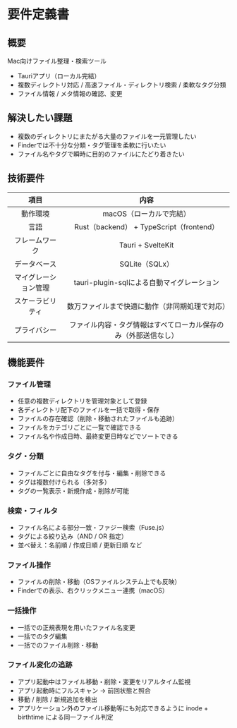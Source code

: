 # 要件定義書

## 概要

Mac向けファイル整理・検索ツール

* Tauriアプリ（ローカル完結）
* 複数ディレクトリ対応 / 高速ファイル・ディレクトリ検索 / 柔軟なタグ分類
* ファイル情報 / メタ情報の確認、変更

## 解決したい課題

* 複数のディレクトリにまたがる大量のファイルを一元管理したい
* Finderでは不十分な分類・タグ管理を柔軟に行いたい
* ファイル名やタグで瞬時に目的のファイルにたどり着きたい

## 技術要件

|         項目         |                              内容                              |
| :------------------: | :------------------------------------------------------------: |
|       動作環境       |                    macOS（ローカルで完結）                     |
|       言語          |    Rust（backend） + TypeScript（frontend）    |
|     フレームワーク    |  Tauri + SvelteKit               |
|     データベース     |               SQLite（SQLx）                                 |
| マイグレーション管理 |           tauri-plugin-sqlによる自動マイグレーション           |
|   スケーラビリティ   |         数万ファイルまで快適に動作（非同期処理で対応）         |
|     プライバシー     | ファイル内容・タグ情報はすべてローカル保存のみ（外部送信なし） |

##  機能要件

### ファイル管理

* 任意の複数ディレクトリを管理対象として登録
* 各ディレクトリ配下のファイルを一括で取得・保存
* ファイルの存在確認（削除・移動されたファイルも追跡）
* ファイルをカテゴリごとに一覧で確認できる
* ファイル名や作成日時、最終変更日時などでソートできる

### タグ・分類

* ファイルごとに自由なタグを付与・編集・削除できる
* タグは複数付けられる（多対多）
* タグの一覧表示・新規作成・削除が可能

### 検索・フィルタ

* ファイル名による部分一致・ファジー検索（Fuse.js）
* タグによる絞り込み（AND / OR 指定）
* 並べ替え：名前順 / 作成日順 / 更新日順 など

### ファイル操作

* ファイルの削除・移動（OSファイルシステム上でも反映）
* Finderでの表示、右クリックメニュー連携（macOS）
  
### 一括操作

* 一括での正規表現を用いたファイル名変更
* 一括でのタグ編集
* 一括でのファイル削除・移動

###  ファイル変化の追跡

* アプリ起動中はファイル移動・削除・変更をリアルタイム監視
* アプリ起動時にフルスキャン → 前回状態と照合
* 移動 / 削除 / 新規追加を検出
* アプリケーション外のファイル移動等にも対応できるように inode + birthtime による同一ファイル判定
